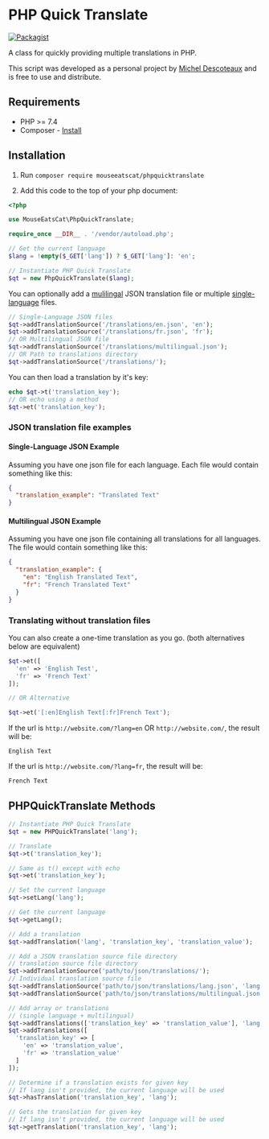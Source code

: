 # PHP Quick Translate
[![Packagist](https://img.shields.io/packagist/v/mouseeatscat/phpquicktranslate.svg?style=flat-square)](https://packagist.org/packages/mouseeatscat/phpquicktranslate)

A class for quickly providing multiple translations in PHP.

This script was developed as a personal project by [Michel Descoteaux](https://micheldescoteaux.com) and is free to use and distribute.

## Requirements

* PHP >= 7.4
* Composer - [Install](https://getcomposer.org/download/)

## Installation
1. Run `composer require mouseeatscat/phpquicktranslate`

2. Add this code to the top of your php document:
  ```php
  <?php

  use MouseEatsCat\PhpQuickTranslate;

  require_once __DIR__ . '/vendor/autoload.php';

  // Get the current language
  $lang = !empty($_GET['lang']) ? $_GET['lang']: 'en';

  // Instantiate PHP Quick Translate
  $qt = new PhpQuickTranslate($lang);
  ```

You can optionally add a [mulilingal](#single-language-json-example) JSON translation file or multiple [single-language](#single-language-json-example) files.
```php
// Single-Language JSON files
$qt->addTranslationSource('/translations/en.json', 'en');
$qt->addTranslationSource('/translations/fr.json', 'fr');
// OR Multilingual JSON file
$qt->addTranslationSource('/translations/multilingual.json');
// OR Path to translations directory
$qt->addTranslationSource('/translations/');
```
You can then load a translation by it's key:
```php
echo $qt->t('translation_key');
// OR echo using a method
$qt->et('translation_key');
```
### JSON translation file examples
#### Single-Language JSON Example
Assuming you have one json file for each language. Each file would contain something like this:
```json
{
  "translation_example": "Translated Text"
}
```
#### Multilingual JSON Example
Assuming you have one json file containing all translations for all languages. The file would contain something like this:
```json
{
  "translation_example": {
    "en": "English Translated Text",
    "fr": "French Translated Text"
  }
}
```
### Translating without translation files
You can also create a one-time translation as you go. (both alternatives below are equivalent)
```php
$qt->et([
  'en' => 'English Test',
  'fr' => 'French Text'
]);

// OR Alternative

$qt->et('[:en]English Text[:fr]French Text');
```
If the url is `http://website.com/?lang=en` OR `http://website.com/`, the result will be:
```
English Text
```
If the url is `http://website.com/?lang=fr`, the result will be:
```
French Text
```

## PHPQuickTranslate Methods
```php
// Instantiate PHP Quick Translate
$qt = new PHPQuickTranslate('lang');

// Translate
$qt->t('translation_key');

// Same as t() except with echo
$qt->et('translation_key');

// Set the current language
$qt->setLang('lang');

// Get the current language
$qt->getLang();

// Add a translation
$qt->addTranslation('lang', 'translation_key', 'translation_value');

// Add a JSON translation source file directory
// translation source file directory
$qt->addTranslationSource('path/to/json/translations/');
// Individual translation source file
$qt->addTranslationSource('path/to/json/translations/lang.json', 'lang');
$qt->addTranslationSource('path/to/json/translations/multilingual.json');

// Add array or translations
// (single language + multilingual)
$qt->addTranslations(['translation_key' => 'translation_value'], 'lang');
$qt->addTranslations([
  'translation_key' => [
    'en' => 'translation_value',
    'fr' => 'translation_value'
  ]
]);

// Determine if a translation exists for given key
// If lang isn't provided, the current language will be used
$qt->hasTranslation('translation_key', 'lang');

// Gets the translation for given key
// If lang isn't provided, the current language will be used
$qt->getTranslation('translation_key', 'lang');
```
